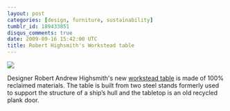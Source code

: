 ```yaml
---
layout: post
categories: [design, furniture, sustainability]
tumblr_id: 189433851
disqus_comments: true
date: 2009-09-16 15:42:00 UTC
title: Robert Highsmith's Workstead table
---
```


[![](http://farm6.static.flickr.com/5090/5383267626_d2cc6ae3ac_z.jpg)](http://www.designspongeonline.com/2009/09/workstead.html)

Designer Robert Andrew Highsmith's new [workstead table](http://www.workstead.com/TEMPLATES/Exciting%20Machinery_Table_1.dwt) is made of 100% reclaimed materials. The table is built from two steel stands formerly used to support the structure of a ship’s hull and the tabletop is an old recycled plank door.
